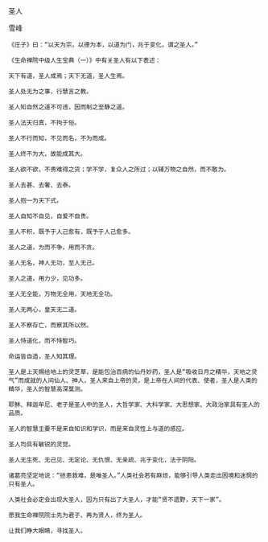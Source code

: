 圣人

雪峰


    《庄子》曰：“以天为宗，以德为本，以道为门，兆于变化，谓之圣人。”

    《生命禅院中级人生宝典（一）》中有关圣人有以下表述：

    天下有道，圣人成焉；天下无道，圣人生焉。

    圣人处无为之事，行慧言之教。

    圣人知自然之道不可违，因而制之至静之道。

    圣人法天归真，不拘于俗。

    圣人不行而知，不见而名，不为而成。

    圣人终不为大，故能成其大。

    圣人欲不欲，不贵难得之货；学不学，复众人之所过；以辅万物之自然，而不敢为。

    圣人去甚、去奢、去泰。

    圣人抱一为天下式。

    圣人自知不自见，自爱不自贵。

    圣人不积，既予于人己愈有，既予于人己愈多。

    圣人之道，为而不争，用而不贪。

    圣人无名，神人无功，至人无己。

    圣人之道，用力少，见功多。

    圣人无全能，万物无全用，天地无全功。

    圣人无两心，皇天无二道。

    圣人不察存亡，而察其所以然。

    圣人恃道化，而不恃智巧。

    命运皆自造，圣人知其理。

    圣人是上天赐给地上的灵芝草，是能包治百病的仙丹妙药，圣人是“吸收日月之精华，天地之灵气”而成就的人间仙人、神人，圣人来自上帝的灵，是上帝在人间的代表、使者，圣人是人类的精华，圣人的智慧高深莫测。

    耶稣、释迦牟尼、老子是圣人中的圣人，大哲学家、大科学家、大思想家、大政治家具有圣人的品质。

    圣人的智慧主要不是来自知识和学识，而是来自灵性上与道的感应。

    圣人均具有敏锐的灵觉。

    圣人无生死、无己见、无定论、无仇恨、无亲疏、兆于变化，法于阴阳。

    诸葛亮坚定地说：“拯患救难，是唯圣人。”人类社会若有麻烦，能够引导人类走出困境和迷惘的只有圣人。

    人类社会必定会出现大圣人，因为只有出了大圣人，才能“贤不遗野，天下一家”。

    愿我生命禅院院士先为君子、再为贤人，终为圣人。

    让我们睁大眼睛，寻找圣人。



